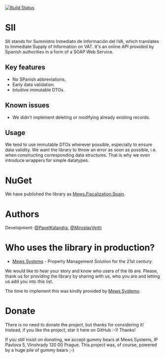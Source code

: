[![Build Status](https://mews.visualstudio.com/Mews/_apis/build/status/MewsSystems.fiscalization-spain?branchName=master)](https://mews.visualstudio.com/Mews/_build/latest?definitionId=4&branchName=master)

# SII
SII stands for Suministro Inmediato de Información del IVA, which translates to Immediate Supply of Information on VAT.
It's an online API provided by Spanish authorities in a form of a SOAP Web Service.

## Key features
- No SPanish abbreviations.
- Early data validation.
- Intuitive immutable DTOs.

## Known issues
- We didn't implement deleting or modifying already existing records.

## Usage
We tend to use immutable DTOs wherever possible, especially to ensure data validity.
We want the library to throw an error as soon as possible, i.e. when constructing corresponding data structures.
That is why we even introduce wrappers for simple datatypes.

# NuGet

We have published the library as [Mews.Fiscalization.Spain](https://www.nuget.org/packages/Mews.Fiscalization.Spain/).

# Authors
Development: [@PavelKalandra](https://github.com/KaliCZ), [@MiroslavVeith](https://github.com/mveith)

# Who uses the library in production?
- [Mews Systems](https://mewssystems.com) - Property Management Solution for the 21st century.

We would like to hear your story and know who users of the lib are. Please, thank us for providing the library by sharing with us, who you are and letting us add you into this list.

The time to implement this was kindly provided by [Mews Systems](http://mewssystems.com).

# Donate
There is no need to donate the project, but thanks for considering it! Instead, if you like the project, star it here on GitHub :-)! Thanks!

If you still insist on donating, we accept gummy bears at Mews Systems, IP Pavlova 5, Vinohrady 
120 00 Prague. This project was, of course, powered by a huge pile of gummy bears ;-)
